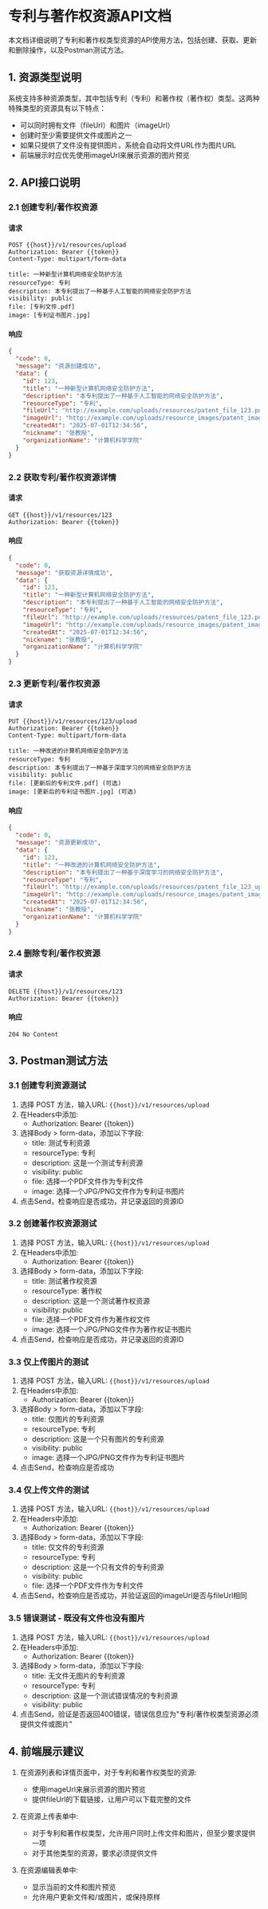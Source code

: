 # 专利与著作权资源API文档

本文档详细说明了专利和著作权类型资源的API使用方法，包括创建、获取、更新和删除操作，以及Postman测试方法。

## 1. 资源类型说明

系统支持多种资源类型，其中包括专利（专利）和著作权（著作权）类型。这两种特殊类型的资源具有以下特点：

- 可以同时拥有文件（fileUrl）和图片（imageUrl）
- 创建时至少需要提供文件或图片之一
- 如果只提供了文件没有提供图片，系统会自动将文件URL作为图片URL
- 前端展示时应优先使用imageUrl来展示资源的图片预览

## 2. API接口说明

### 2.1 创建专利/著作权资源

#### 请求

```
POST {{host}}/v1/resources/upload
Authorization: Bearer {{token}}
Content-Type: multipart/form-data

title: 一种新型计算机网络安全防护方法
resourceType: 专利
description: 本专利提出了一种基于人工智能的网络安全防护方法
visibility: public
file: [专利文件.pdf]
image: [专利证书图片.jpg]
```

#### 响应

```json
{
  "code": 0,
  "message": "资源创建成功",
  "data": {
    "id": 123,
    "title": "一种新型计算机网络安全防护方法",
    "description": "本专利提出了一种基于人工智能的网络安全防护方法",
    "resourceType": "专利",
    "fileUrl": "http://example.com/uploads/resources/patent_file_123.pdf",
    "imageUrl": "http://example.com/uploads/resource_images/patent_image_123.jpg",
    "createdAt": "2025-07-01T12:34:56",
    "nickname": "张教授",
    "organizationName": "计算机科学学院"
  }
}
```

### 2.2 获取专利/著作权资源详情

#### 请求

```
GET {{host}}/v1/resources/123
Authorization: Bearer {{token}}
```

#### 响应

```json
{
  "code": 0,
  "message": "获取资源详情成功",
  "data": {
    "id": 123,
    "title": "一种新型计算机网络安全防护方法",
    "description": "本专利提出了一种基于人工智能的网络安全防护方法",
    "resourceType": "专利",
    "fileUrl": "http://example.com/uploads/resources/patent_file_123.pdf",
    "imageUrl": "http://example.com/uploads/resource_images/patent_image_123.jpg",
    "createdAt": "2025-07-01T12:34:56",
    "nickname": "张教授",
    "organizationName": "计算机科学学院"
  }
}
```

### 2.3 更新专利/著作权资源

#### 请求

```
PUT {{host}}/v1/resources/123/upload
Authorization: Bearer {{token}}
Content-Type: multipart/form-data

title: 一种改进的计算机网络安全防护方法
resourceType: 专利
description: 本专利提出了一种基于深度学习的网络安全防护方法
visibility: public
file: [更新后的专利文件.pdf] (可选)
image: [更新后的专利证书图片.jpg] (可选)
```

#### 响应

```json
{
  "code": 0,
  "message": "资源更新成功",
  "data": {
    "id": 123,
    "title": "一种改进的计算机网络安全防护方法",
    "description": "本专利提出了一种基于深度学习的网络安全防护方法",
    "resourceType": "专利",
    "fileUrl": "http://example.com/uploads/resources/patent_file_123_updated.pdf",
    "imageUrl": "http://example.com/uploads/resource_images/patent_image_123_updated.jpg",
    "createdAt": "2025-07-01T12:34:56",
    "nickname": "张教授",
    "organizationName": "计算机科学学院"
  }
}
```

### 2.4 删除专利/著作权资源

#### 请求

```
DELETE {{host}}/v1/resources/123
Authorization: Bearer {{token}}
```

#### 响应

```
204 No Content
```

## 3. Postman测试方法

### 3.1 创建专利资源测试

1. 选择 POST 方法，输入URL: `{{host}}/v1/resources/upload`
2. 在Headers中添加:
   - Authorization: Bearer {{token}}
3. 选择Body > form-data，添加以下字段:
   - title: 测试专利资源
   - resourceType: 专利
   - description: 这是一个测试专利资源
   - visibility: public
   - file: 选择一个PDF文件作为专利文件
   - image: 选择一个JPG/PNG文件作为专利证书图片
4. 点击Send，检查响应是否成功，并记录返回的资源ID

### 3.2 创建著作权资源测试

1. 选择 POST 方法，输入URL: `{{host}}/v1/resources/upload`
2. 在Headers中添加:
   - Authorization: Bearer {{token}}
3. 选择Body > form-data，添加以下字段:
   - title: 测试著作权资源
   - resourceType: 著作权
   - description: 这是一个测试著作权资源
   - visibility: public
   - file: 选择一个PDF文件作为著作权文件
   - image: 选择一个JPG/PNG文件作为著作权证书图片
4. 点击Send，检查响应是否成功，并记录返回的资源ID

### 3.3 仅上传图片的测试

1. 选择 POST 方法，输入URL: `{{host}}/v1/resources/upload`
2. 在Headers中添加:
   - Authorization: Bearer {{token}}
3. 选择Body > form-data，添加以下字段:
   - title: 仅图片的专利资源
   - resourceType: 专利
   - description: 这是一个只有图片的专利资源
   - visibility: public
   - image: 选择一个JPG/PNG文件作为专利证书图片
4. 点击Send，检查响应是否成功

### 3.4 仅上传文件的测试

1. 选择 POST 方法，输入URL: `{{host}}/v1/resources/upload`
2. 在Headers中添加:
   - Authorization: Bearer {{token}}
3. 选择Body > form-data，添加以下字段:
   - title: 仅文件的专利资源
   - resourceType: 专利
   - description: 这是一个只有文件的专利资源
   - visibility: public
   - file: 选择一个PDF文件作为专利文件
4. 点击Send，检查响应是否成功，并验证返回的imageUrl是否与fileUrl相同

### 3.5 错误测试 - 既没有文件也没有图片

1. 选择 POST 方法，输入URL: `{{host}}/v1/resources/upload`
2. 在Headers中添加:
   - Authorization: Bearer {{token}}
3. 选择Body > form-data，添加以下字段:
   - title: 无文件无图片的专利资源
   - resourceType: 专利
   - description: 这是一个测试错误情况的专利资源
   - visibility: public
4. 点击Send，验证是否返回400错误，错误信息应为"专利/著作权类型资源必须提供文件或图片"

## 4. 前端展示建议

1. 在资源列表和详情页面中，对于专利和著作权类型的资源:
   - 使用imageUrl来展示资源的图片预览
   - 提供fileUrl的下载链接，让用户可以下载完整的文件
   
2. 在资源上传表单中:
   - 对于专利和著作权类型，允许用户同时上传文件和图片，但至少要求提供一项
   - 对于其他类型的资源，要求必须提供文件

3. 在资源编辑表单中:
   - 显示当前的文件和图片预览
   - 允许用户更新文件和/或图片，或保持原样 